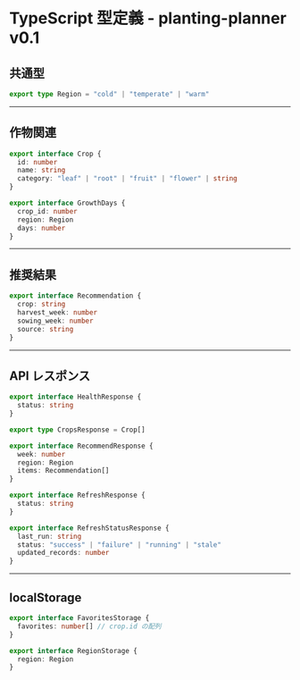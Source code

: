 # TypeScript 型定義 - planting-planner v0.1

## 共通型

```ts
export type Region = "cold" | "temperate" | "warm"
```

---

## 作物関連

```ts
export interface Crop {
  id: number
  name: string
  category: "leaf" | "root" | "fruit" | "flower" | string
}

export interface GrowthDays {
  crop_id: number
  region: Region
  days: number
}
```

---

## 推奨結果

```ts
export interface Recommendation {
  crop: string
  harvest_week: number
  sowing_week: number
  source: string
}
```

---

## API レスポンス

```ts
export interface HealthResponse {
  status: string
}

export type CropsResponse = Crop[]

export interface RecommendResponse {
  week: number
  region: Region
  items: Recommendation[]
}

export interface RefreshResponse {
  status: string
}

export interface RefreshStatusResponse {
  last_run: string
  status: "success" | "failure" | "running" | "stale"
  updated_records: number
}
```

---

## localStorage

```ts
export interface FavoritesStorage {
  favorites: number[] // crop.id の配列
}

export interface RegionStorage {
  region: Region
}
```
